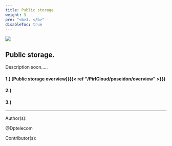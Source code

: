 ```yaml
---
title: Public storage
weight: 3
pre: "<b>3. </b>"
disableToc: true
---
```


![](/PirlCloud/images/Pirl_IPFSsmall.png)


## Public storage.

Description soon.....



#### 1.) [Public storage overview]({{< ref "/PirlCloud/poseidon/overview" >}})
#### 2.) 
#### 3.) 













---
Author(s):


@Dptelecom


Contributor(s):
